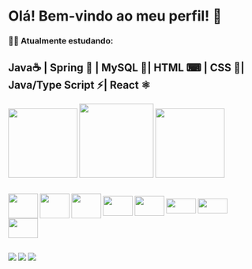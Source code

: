 # Olá! Bem-vindo ao meu perfil! 👻
### 👨‍💻 Atualmente estudando: 
## Java☕ | Spring 🍃 | MySQL 🐬| HTML ⌨ | CSS 🎨| Java/Type Script ⚡| React ⚛️ 

<div style="display: inline_block">
<img height="140em" src="https://github-readme-stats.vercel.app/api?username=viniciuslopes98&show_icons=true&theme=dracula&include_all_commits=true&count_private=true"/>
<img height="150em" src="https://user-images.githubusercontent.com/105940878/186555555-c774e862-0624-4294-8d2a-e11ca513f705.gif">
<img height="140em" src="https://github-readme-stats.vercel.app/api/top-langs/?username=viniciuslopes98&layout=compact&langs_count=7&theme=dracula"/>
</div>

##

<div style="display: inline_block">
<img align="center" alt="" height="50" width="60" src="https://cdn.jsdelivr.net/gh/devicons/devicon/icons/java/java-original-wordmark.svg">
<img align="center" alt="" height="50" width="60" src="https://cdn.jsdelivr.net/gh/devicons/devicon/icons/spring/spring-original-wordmark.svg">
<img align="center" alt="" height="50" width="60" src="https://cdn.jsdelivr.net/gh/devicons/devicon/icons/mysql/mysql-original-wordmark.svg">
<img align="center" alt="" height="40" width="60" src="https://cdn.jsdelivr.net/gh/devicons/devicon/icons/html5/html5-original-wordmark.svg">
<img align="center" alt="" height="40" width="60" src="https://cdn.jsdelivr.net/gh/devicons/devicon/icons/css3/css3-original-wordmark.svg">
<img align="center" alt="" height="30" width="60" src="https://cdn.jsdelivr.net/gh/devicons/devicon/icons/javascript/javascript-original.svg">
<img align="center" alt="" height="30" width="60" src="https://cdn.jsdelivr.net/gh/devicons/devicon/icons/typescript/typescript-original.svg">
<img align="center" alt="" height="40" width="60" src="https://cdn.jsdelivr.net/gh/devicons/devicon/icons/react/react-original-wordmark.svg">

          
</div>

##

<div>
  <a href="https://instagram.com/zm1hawk" target="_blank"><img src="https://img.shields.io/badge/-Instagram-%23E4405F?style=for-the-badge&logo=instagram&logoColor=white" target="_blank"></a>
  <a href = "mailto:contatovinicius6.lopes6@gmail.com"><img src="https://img.shields.io/badge/-Gmail-%23333?style=for-the-badge&logo=gmail&logoColor=white" target="_blank"></a>
  <a href="https://www.linkedin.com/in/vinicius-l-4181b9ba/" target="_blank"><img src="https://img.shields.io/badge/-LinkedIn-%230077B5?style=for-the-badge&logo=linkedin&logoColor=white" target="_blank"></a>             
 </div>
 

              
          
